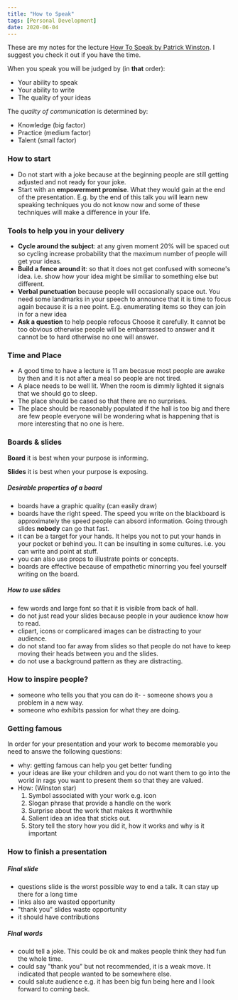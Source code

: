 ```yaml
---
title: "How to Speak"
tags: [Personal Development]
date: 2020-06-04
---
```

These are my notes for the lecture [How To Speak by Patrick Winston](https://www.youtube.com/watch?v=Unzc731iCUY). I suggest you check it out if you have the time.
<!--more-->


When you speak you will be judged by (in **that** order):

- Your ability to speak
- Your ability to write
- The quality of your ideas

The *quality of communication* is determined by:

- Knowledge (big factor)
- Practice (medium factor)
- Talent (small factor)

### How to start

- Do not start with a joke because at the beginning people are still getting adjusted and not ready for your joke.
- Start with an **empowerment promise**. What they would gain at the end of the presentation.
E.g. by the end of this talk you will learn new speaking techniques you do not know now and
some of these techniques will make a difference in your life.

### Tools to help you in your delivery

- **Cycle around the subject**: at any given moment 20% will be spaced out so cycling increase probability that the maximum number of people will get your ideas.
- **Build a fence around it**: so that it does not get confused with someone's idea. i.e. show how your idea might be similiar to something else but different.
- **Verbal punctuation** because people will occasionally space out. You need some landmarks in your speech to announce that it is time to focus again because it is a nee point. E.g. enumerating items so they can join in for a new idea
- **Ask a question** to help people refocus Choose it carefully. It cannot be too obvious otherwise people will be embarrassed to answer and it cannot be to hard otherwise no one will answer.

### Time and Place

- A good time to have a lecture is 11 am becasue most people are awake by then and it is not after a meal so people are not tired.
- A place needs to be well lit. When the room is dimmly lighted it signals that we should go to sleep.
- The place should be cased so that there are no surprises.
- The place should be reasonably populated if the hall is too big and there are few people
everyone will be wondering what is happening that is more interesting that no one is here.

### Boards & slides

**Board** it is best when your purpose is informing.

**Slides** it is best when your purpose is exposing.

##### Desirable properties of a board

- boards have a graphic quality (can easily draw)
- boards have the right speed. The speed you write on the blackboard is approximately the
speed people can absord information. Going through slides **nobody** can go that fast.
- it can be a target for your hands. It helps you not to put your hands in your pocket or behind you. It can be insulting in some cultures. i.e. you can write and point at stuff.
- you can also use props to illustrate points or concepts.
- boards are effective because of empathetic minorring you feel yourself writing on the board.

##### How to use slides

- few words and large font so that it is visible from back of hall.
- do not just read your slides because people in your audience know how to read.
- clipart, icons or complicared images can be distracting to your audience.
- do not stand too far away from slides so that people do not have to keep moving their heads
between you and the slides.
- do not use a background pattern as they are distracting.

### How to inspire people?

- someone who tells you that you can do it- - someone shows you a problem in a new way.
- someone who exhibits passion for what they are doing.


### Getting famous 

In order for your presentation and your work to become memorable you need to answe the following questions:

- why: getting famous can help you get better funding
- your ideas are like your children and you do not want them to go into the world in rags you want to present them so that they are valued.
- How: (Winston star)
    1. Symbol associated with your work e.g. icon
    2. Slogan phrase that provide a handle on the work
    3. Surprise about the work that makes it worthwhile
    4. Salient idea an idea that sticks out.
    5. Story tell the story how you did it, how it works and why is it important


### How to finish a presentation

##### Final slide

- questions slide is the worst possible way to end a talk. It can stay up there for a long time
- links also are wasted opportunity
- "thank you" slides waste opportunity
- it should have contributions

##### Final words
- could tell a joke. This could be ok and makes people think they had fun the whole time.
- could say "thank you" but not recommended, it is a weak move. It indicated that people wanted to be somewhere else.
- could salute audience e.g. it has been big fun being here and I look forward to coming back.

